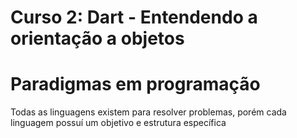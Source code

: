 # Curso 2: Dart - Entendendo a orientação a objetos

# Paradigmas em programação
<p> Todas as linguagens existem para resolver problemas, porém cada linguagem possuí um objetivo e estrutura específica</p>
